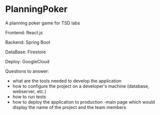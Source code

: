 # PlanningPoker
A planning poker game for TSD labs


Frontend: React.js

Backend: Spring Boot

DataBase: Firestore

Deploy: GoogleCloud

Questions to answer:
- what are the tools needed to develop the application
- how to configure the project on a developer's machine (database, webserver, etc.)
- how to run tests
- how to deploy the application to production
 -main page which would display the name of the project and the team members
